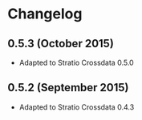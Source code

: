 # Changelog

## 0.5.3 (October 2015)

* Adapted to Stratio Crossdata 0.5.0

## 0.5.2 (September 2015)

* Adapted to Stratio Crossdata 0.4.3



